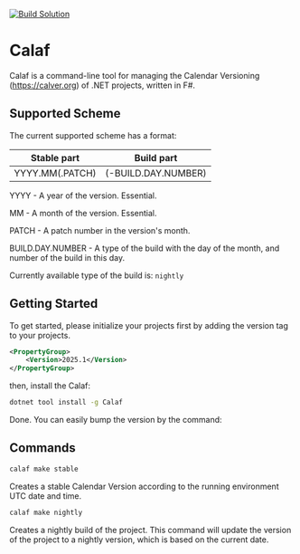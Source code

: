 [![Build Solution](https://github.com/mikhailovdv/Calaf/actions/workflows/build.yml/badge.svg?branch=main)](https://github.com/mikhailovdv/Calaf/actions/workflows/build.yml)

# Calaf

Calaf is a command-line tool for managing the Calendar Versioning (https://calver.org) of .NET projects, written in F#.

## Supported Scheme

The current supported scheme has a format:

| Stable part     | Build part          |
|-----------------|---------------------|
| YYYY.MM(.PATCH) | (-BUILD.DAY.NUMBER) |

YYYY - A year of the version. Essential.

MM - A month of the version. Essential.

PATCH - A patch number in the version's month.

BUILD.DAY.NUMBER - A type of the build with the day of the month, and number of the build in this day.

Currently available type of the build is: `nightly`

## Getting Started

To get started, please initialize your projects first by adding the version tag to your projects.

```xml
<PropertyGroup>
    <Version>2025.1</Version>
</PropertyGroup>
```

then, install the Calaf:

```bash
dotnet tool install -g Calaf 
```

Done. You can easily bump the version by the command:

## Commands

```bash
calaf make stable 
```

Creates a stable Calendar Version according to the running environment UTC date and time.

```bash
calaf make nightly 
```

Creates a nightly build of the project. This command will update the version of the project to a nightly version, which is based on the current date.
